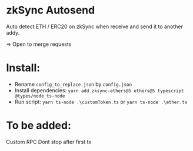 # zkSync Autosend

Auto detect ETH / ERC20 on zkSync when receive and send it to another addy.

=> Open to merge requests

# Install:

- Rename ``config_to_replace.json`` by ``config.json``
- Install dependencies: ``yarn add zksync-ethers@5 ethers@5 typescript @types/node ts-node``
- Run script: ``yarn ts-node .\customToken.ts`` or ``yarn ts-node .\ether.ts``

# To be added:

Custom RPC
Dont stop after first tx
